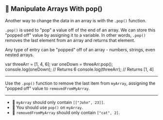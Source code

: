 🚀 Manipulate Arrays With pop()
-------------------------------

Another way to change the data in an array is with the `.pop()` function.

`.pop()` is used to "pop" a value off of the end of an array. We can store this "popped off" value by assigning it to a variable. In other words, `.pop()` removes the last element from an array and returns that element.

Any type of entry can be "popped" off of an array - numbers, strings, even nested arrays.

var threeArr = \[1, 4, 6\];
var oneDown = threeArr.pop();
console.log(oneDown); // Returns 6
console.log(threeArr); // Returns \[1, 4\]

* * *

Use the `.pop()` function to remove the last item from `myArray`, assigning the "popped off" value to `removedFromMyArray`.

* * *

*   🧪 `myArray` should only contain `[["John", 23]]`.
*   🧪 You should use `pop()` on `myArray`.
*   🧪 `removedFromMyArray` should only contain `["cat", 2]`.
